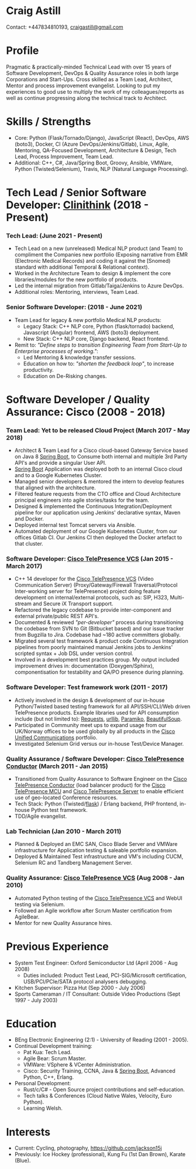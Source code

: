 Craig Astill
============

Contact: +447834810193, craigastill@gmail.com

Profile
=======

Pragmatic & practically-minded Technical Lead with over 15 years of Software
Development, DevOps & Quality Assurance roles in both large Corporations and
Start-Ups. Cross skilled as a Team Lead, Architect, Mentor and process
improvement evangelist. Looking to put my experiences to good use to multiply
the work of my colleagues/reports as well as continue progressing along the
technical track to Architect.

Skills / Strengths
==================

* Core: Python (Flask/Tornado/Django), JavaScript (React), DevOps, AWS (boto3),
  Docker, CI (Azure DevOps/Jenkins/Gitlab), Linux, Agile, Mentoring, QA-Focused
  Development, Architecture & Design, Tech Lead, Process Improvement, Team
  Lead.
* Additional: C++, C#, Java/Spring Boot, Groovy, Ansible, VMWare,
  Python (Twisted/Selenium), Travis, NLP (Natural Language Processing).

Tech Lead / Senior Software Developer: [Clinithink] (2018 - Present)
====================================================================

### Tech Lead: (June 2021 - Present)

* Tech Lead on a new (unreleased) Medical NLP product (and Team) to compliment
  the Companies new portfolio (Exposing narrative from EMR (Electronic Medical
  Records) and coding it against the [Snomed) standard with additional Temporal
  & Relational context).
* Worked in the Architecture Team to design & implement the core
  libraries/modules for the new portfolio of products.
* Led the internal migration from Gitlab/Taiga/Jenkins to Azure DevOps.
* Additional roles: Mentoring, interviews, Team Lead.

### Senior Software Developer: (2018 - June 2021)

* Team Lead for legacy & new portfolio Medical NLP products:
    * Legacy Stack: C++ NLP core, Python (flask/tornado) backend, Javascript
      (Angular) frontend, AWS (boto3) deployment.
    * New Stack: C++ NLP core, Django backend, React frontend.
* Remit to: _"Define steps to transition Engineering Team from Start-Up to
  Enterprise processes of working."_:
    * Led Mentoring & knowledge transfer sessions.
    * Education on how to: _"shorten the feedback loop"_, to increase
      productivity.
    * Education on De-Risking changes.

Software Developer / Quality Assurance: Cisco (2008 - 2018)
===========================================================

### Team Lead: Yet to be released Cloud Project (March 2017 - May 2018)

* Architect & Team Lead for a Cisco cloud-based Gateway Service based on Java 8
  [Spring Boot], to Consume both internal and multiple 3rd Party API's and
  provide a singular User API.
* [Spring Boot] Application was deployed both to an internal Cisco cloud and to
  a Google Kubernetes Cluster.
* Managed senior developers & mentored the intern to develop features that
  aligned with the architecture.
* Filtered feature requests from the CTO office and Cloud Architecture
  principal engineers into agile stories/tasks for the team.
* Designed & implemented the Continuous Integration/Deployment pipeline for our
  application using Jenkins' declarative syntax, Maven and Docker.
* Deployed internal test Tomcat servers via Ansible.
* Automated deployment of our Google Kubernetes Cluster, from our offices
  Gitlab CI. Our Jenkins CI then deployed the Docker artefact to that cluster.

### Software Developer: [Cisco TelePresence VCS] (Jan 2015 - March 2017)

* C++ 14 developer for the [Cisco TelePresence VCS] (Video Communication
  Server) (Proxy/Gateway/Firewall Traversal/Protocol Inter-working server for
  TelePresence) project doing feature development on internal/external
  protocols, such as: SIP, H323, Multi-stream and Secure iX Transport support.
* Refactored the legacy codebase to provide inter-component and external
  private/public REST API's.
* Documented & reviewed _"per-developer"_ process during transitioning the
  codebase from SVN to Git (Bitbucket based) and our issue tracker from
  Bugzilla to Jira. Codebase had ~180 active committers globally.
* Migrated several test framework & product code Continuous Integration
  pipelines from poorly maintained manual Jenkins jobs to Jenkins' scripted
  syntax + Job DSL under version control.
* Involved in a development best practices group. My output included
  improvement drives in: documentation (Doxygen/Sphinx), componentisation for
  testability and QA/PO presence during planning.

### Software Developer: Test framework work (2011 - 2017)

* Actively involved in the design & development of our in-house Python/Twisted
  based testing framework for all API/SSH/CLI/Web driven TelePresence
  products. Example libraries used for API consumption include (but not limited
  to): [Requests], [urllib], [Paramiko], [BeautifulSoup].
* Participated in Community meet ups to expand usage from our UK/Norway offices
  to be used globally by all products in the [Cisco Unified Communications]
  portfolio.
* Investigated Selenium Grid versus our in-house Test/Device Manager.

### Quality Assurance / Software Developer: [Cisco TelePresence Conductor] (March 2011 - Jan 2015)

* Transitioned from Quality Assurance to Software Engineer on the [Cisco
  TelePresence Conductor] (load balancer product) for the [Cisco TelePresence
  MCU] and [Cisco TelePresence Server] to enable efficient use of geo-located
  Conference resources.
* Tech Stack: Python (Twisted/[flask]) / Erlang backend, PHP frontend, in-house
  Python test framework.
* TDD/Agile evangelist.

### Lab Technician (Jan 2010 - March 2011)

* Planned & Deployed an EMC SAN, Cisco Blade Server and VMWare infrastructure
  for Application testing & saleable portfolio expansion.
* Deployed & Maintained Test infrastructure and VM's including CUCM, Selenium
  RC and Tandberg Management Server.

### Quality Assurance: [Cisco TelePresence VCS] (Aug 2008 - Jan 2010)

* Automated Python testing of the [Cisco TelePresence VCS] and WebUI testing
  via Selenium.
* Followed an Agile workflow after Scrum Master certification from AgileBear.
* Mentor for new Quality Assurance hires.

Previous Experience
===================

* System Test Engineer: Oxford Semiconductor Ltd (April 2006 - Aug 2008)
    * Duties included: Product Test Lead, PCI-SIG/Microsoft certification,
      USB/PCI/PCIe/SATA protocol analysers debugging.
* Kitchen Supervisor: Pizza Hut (Sep 2000 - July 2006)
* Sports Cameraman / IT Consultant: Outside Video Productions (Sept 1997 - July
  2003)

Education
=========

* BEng Electronic Engineering (2:1) - University of Reading (2001 - 2005).
* Continual Development training:
    * Pat Kua: Tech Lead.
    * Agile Bear: Scrum Master.
    * VMWare: VSphere & VCenter Administration.
    * Cisco: Security Training, CCNA, Java & [Spring Boot], Advanced Python,
      C++, Erlang.
* Personal Development:
    * Rust/c/C# - Open Source project contributions and self-education.
    * Tech talks & Conferences (Cloud Native Wales, Velocity, Euro Python).
    * Learning Welsh.

Interests
=========

* Current: Cycling, photography, https://github.com/jackson15j
* Previously: Ice Hockey (professional), Kung Fu (1st Dan Brown), Karate
  (Blue).


[Clinithink]: https://www.clinithink.com
[Snomed]: https://www.snomed.org

[Cisco TelePresence VCS]: https://www.cisco.com/c/en/us/products/unified-communications/telepresence-video-communication-server-vcs/index.html
[Cisco TelePresence Conductor]: https://www.cisco.com/c/en/us/products/conferencing/telepresence-conductor/index.html
[Cisco TelePresence MCU]: https://www.cisco.com/c/en/us/products/conferencing/telepresence-mcu-mse-series/index.html
[Cisco TelePresence Server]: https://www.cisco.com/c/en/us/products/conferencing/telepresence-server/index.html
[Cisco Unified Communications]: https://www.cisco.com/c/en/us/products/unified-communications/index.html

[BeautifulSoup]: https://www.crummy.com/software/BeautifulSoup/
[Requests]: http://docs.python-requests.org/en/latest/
[Paramiko]: http://www.paramiko.org
[urllib]: https://docs.python.org/3/library/urllib.html
[flask]: https://github.com/pallets/flask/

[Spring Boot]: http://spring.io/projects/spring-framework
